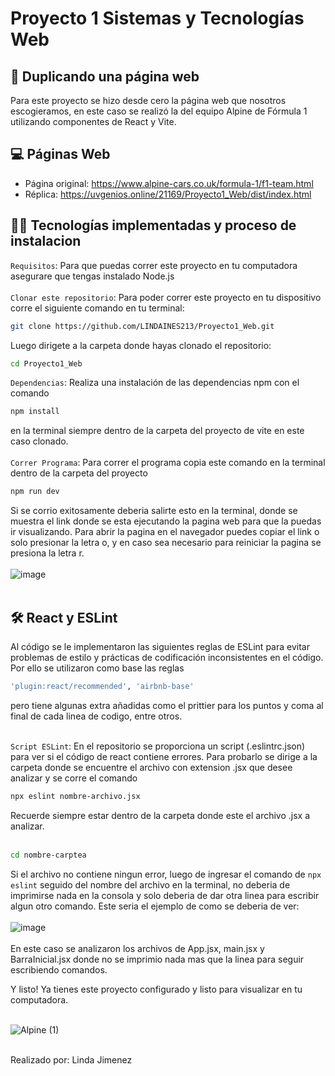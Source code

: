 # Proyecto 1 Sistemas y Tecnologías Web

## 🚗 Duplicando una página web

Para este proyecto se hizo desde cero la página web que nosotros escogieramos, en este caso se realizó la del equipo Alpine de Fórmula 1 utilizando componentes de React y Vite.

## 💻 Páginas Web
- Página original: https://www.alpine-cars.co.uk/formula-1/f1-team.html
- Réplica: https://uvgenios.online/21169/Proyecto1_Web/dist/index.html

## 👩‍💻 Tecnologías implementadas y proceso de instalacion

`Requisitos`: Para que puedas correr este proyecto en tu computadora asegurare que tengas instalado Node.js <br><br>
`Clonar este repositorio`: Para poder correr este proyecto en tu dispositivo corre el siguiente comando en tu terminal:
```bash
git clone https://github.com/LINDAINES213/Proyecto1_Web.git
```
Luego dirigete a la carpeta donde hayas clonado el repositorio:
```bash
cd Proyecto1_Web
```
`Dependencias`: Realiza una instalación de las dependencias npm con el comando 
```bash
npm install
``` 
en la terminal siempre dentro de la carpeta del proyecto de vite en este caso clonado. <br><br>
`Correr Programa`: Para correr el programa copia este comando en la terminal dentro de la carpeta del proyecto
```bash
npm run dev
```
Si se corrio exitosamente deberia salirte esto en la terminal, donde se muestra el link donde se esta ejecutando la pagina web para que la puedas ir visualizando. Para abrir la pagina en el navegador puedes copiar el link o solo presionar la letra o, y en caso sea necesario para reiniciar la pagina se presiona la letra r. <br><br>
![image](https://github.com/LINDAINES213/Proyecto1_Web/assets/77686175/ed35df22-ec90-445c-b8c2-bbc0dd2f91db)
<br><br>
## 🛠️ React y ESLint 
Al código se le implementaron las siguientes reglas de ESLint para evitar problemas de estilo y prácticas de codificación inconsistentes en el código. Por ello se utilizaron como base las reglas
```bash
'plugin:react/recommended', 'airbnb-base'
``` 
pero tiene algunas extra añadidas como el prittier para los puntos y coma al final de cada linea de codigo, entre otros. <br><br>

`Script ESLint`: En el repositorio se proporciona un script (.eslintrc.json) para ver si el código de react contiene errores. Para probarlo se dirige a la carpeta donde se encuentre el archivo con extension .jsx que desee analizar y se corre el comando 
```bash
npx eslint nombre-archivo.jsx
```
Recuerde siempre estar dentro de la carpeta donde este el archivo .jsx a analizar. <br><br>
```bash
cd nombre-carptea
```
Si el archivo no contiene ningun error, luego de ingresar el comando de `npx eslint` seguido del nombre del archivo en la terminal, no deberia de imprimirse nada en la consola y solo deberia de dar otra linea para escribir algun otro comando. Este seria el ejemplo de como se deberia de ver: <br><br>
![image](https://github.com/LINDAINES213/Proyecto1_Web/assets/77686175/b1948871-6a67-42d1-9413-eb369d25fdc8) <br><br>
En este caso se analizaron los archivos de App.jsx, main.jsx y BarraInicial.jsx donde no se imprimio nada mas que la linea para seguir escribiendo comandos.

Y listo! Ya tienes este proyecto configurado y listo para visualizar en tu computadora. <br><br>

![Alpine (1)](https://github.com/LINDAINES213/Proyecto1_Web/assets/77686175/d29df240-fee5-417e-a94a-bf01890e792f)<br><br>

Realizado por: Linda Jimenez
